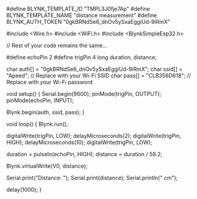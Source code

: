 #define BLYNK_TEMPLATE_ID "TMPL3J0fje7Ap"
#define BLYNK_TEMPLATE_NAME "distance measurement"
#define BLYNK_AUTH_TOKEN "0gkBRNdSe6_dnOv5ySxaEggiUd-9iRmX"

#include <Wire.h>
#include <WiFi.h>
#include <BlynkSimpleEsp32.h>

// Rest of your code remains the same...


#define echoPin 2
#define trigPin 4
long duration, distance;

char auth[] = "0gkBRNdSe6_dnOv5ySxaEggiUd-9iRmX";
char ssid[] = "Apeed";         // Replace with your Wi-Fi SSID
char pass[] = "CLB356D618";     // Replace with your Wi-Fi password

void setup() {
  Serial.begin(9600);
  pinMode(trigPin, OUTPUT);
  pinMode(echoPin, INPUT);
  
  Blynk.begin(auth, ssid, pass);
}

void loop() {
  Blynk.run();
  
  digitalWrite(trigPin, LOW);
  delayMicroseconds(2);
  digitalWrite(trigPin, HIGH);
  delayMicroseconds(10);
  digitalWrite(trigPin, LOW);
  
  duration = pulseIn(echoPin, HIGH);
  distance = duration / 58.2;
  
  Blynk.virtualWrite(V0, distance);
  
  Serial.print("Distance: ");
  Serial.print(distance);
  Serial.println(" cm");
  
  delay(1000);
}
